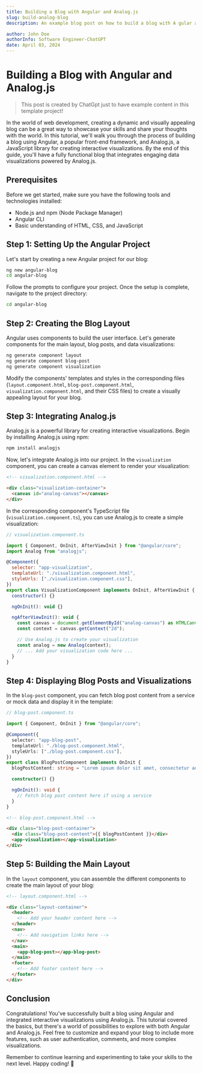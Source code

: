 ```yaml
---
title: Building a Blog with Angular and Analog.js
slug: build-analog-blog
description: An example blog post on how to build a blog with A gular and AnalogJs, a complete guide.

author: John Doe
authorInfo: Software Engineer-ChatGPT
date: April 03, 2024
---
```


# Building a Blog with Angular and Analog.js

> This post is created by ChatGpt just to have example content in this template project!

In the world of web development, creating a dynamic and visually appealing blog can be a great way to showcase your skills and share your thoughts with the world. In this tutorial, we'll walk you through the process of building a blog using Angular, a popular front-end framework, and Analog.js, a JavaScript library for creating interactive visualizations. By the end of this guide, you'll have a fully functional blog that integrates engaging data visualizations powered by Analog.js.

## Prerequisites

Before we get started, make sure you have the following tools and technologies installed:

- Node.js and npm (Node Package Manager)
- Angular CLI
- Basic understanding of HTML, CSS, and JavaScript

## Step 1: Setting Up the Angular Project

Let's start by creating a new Angular project for our blog:

```bash
ng new angular-blog
cd angular-blog
```

Follow the prompts to configure your project. Once the setup is complete, navigate to the project directory:

```bash
cd angular-blog
```

## Step 2: Creating the Blog Layout

Angular uses components to build the user interface. Let's generate components for the main layout, blog posts, and data visualizations:

```bash
ng generate component layout
ng generate component blog-post
ng generate component visualization
```

Modify the components' templates and styles in the corresponding files (`layout.component.html`, `blog-post.component.html`, `visualization.component.html`, and their CSS files) to create a visually appealing layout for your blog.

## Step 3: Integrating Analog.js

Analog.js is a powerful library for creating interactive visualizations. Begin by installing Analog.js using npm:

```bash
npm install analogjs
```

Now, let's integrate Analog.js into our project. In the `visualization` component, you can create a canvas element to render your visualization:

```html
<!-- visualization.component.html -->

<div class="visualization-container">
  <canvas id="analog-canvas"></canvas>
</div>
```

In the corresponding component's TypeScript file (`visualization.component.ts`), you can use Analog.js to create a simple visualization:

```javascript
// visualization.component.ts

import { Component, OnInit, AfterViewInit } from "@angular/core";
import Analog from "analogjs";

@Component({
  selector: "app-visualization",
  templateUrl: "./visualization.component.html",
  styleUrls: ["./visualization.component.css"],
})
export class VisualizationComponent implements OnInit, AfterViewInit {
  constructor() {}

  ngOnInit(): void {}

  ngAfterViewInit(): void {
    const canvas = document.getElementById("analog-canvas") as HTMLCanvasElement;
    const context = canvas.getContext("2d");

    // Use Analog.js to create your visualization
    const analog = new Analog(context);
    // ... Add your visualization code here ...
  }
}
```

## Step 4: Displaying Blog Posts and Visualizations

In the `blog-post` component, you can fetch blog post content from a service or mock data and display it in the template:

```typescript
// blog-post.component.ts

import { Component, OnInit } from "@angular/core";

@Component({
  selector: "app-blog-post",
  templateUrl: "./blog-post.component.html",
  styleUrls: ["./blog-post.component.css"],
})
export class BlogPostComponent implements OnInit {
  blogPostContent: string = "Lorem ipsum dolor sit amet, consectetur adipiscing elit. ...";

  constructor() {}

  ngOnInit(): void {
    // Fetch blog post content here if using a service
  }
}
```

```html
<!-- blog-post.component.html -->

<div class="blog-post-container">
  <div class="blog-post-content">{{ blogPostContent }}</div>
  <app-visualization></app-visualization>
</div>
```

## Step 5: Building the Main Layout

In the `layout` component, you can assemble the different components to create the main layout of your blog:

```html
<!-- layout.component.html -->

<div class="layout-container">
  <header>
    <!-- Add your header content here -->
  </header>
  <nav>
    <!-- Add navigation links here -->
  </nav>
  <main>
    <app-blog-post></app-blog-post>
  </main>
  <footer>
    <!-- Add footer content here -->
  </footer>
</div>
```

## Conclusion

Congratulations! You've successfully built a blog using Angular and integrated interactive visualizations using Analog.js. This tutorial covered the basics, but there's a world of possibilities to explore with both Angular and Analog.js. Feel free to customize and expand your blog to include more features, such as user authentication, comments, and more complex visualizations.

Remember to continue learning and experimenting to take your skills to the next level. Happy coding! 🚀